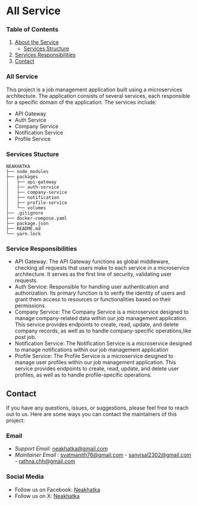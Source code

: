 # All Service

### Table of Contents
1. [About the Service](#about-the-service)
    - [Services Structure](#services-structure)
2. [Services Responsibilities](#services-responsibilities)
3. [Contact](#contact)


### All Service
This project is a job management application built using a microservices architecture. The application consists of several services, each responsible for a specific domain of the application. The services include:
- API Gateway
- Auth Service
- Company Service
- Notification Service
- Profile Service


### Services Stucture

```
NEAKHATKA
├── node_modules
├── packages
│   ├── api-gateway
│   ├── auth-service
│   ├── company-service
│   ├── notification
│   ├── profile-service
│   └── volumes
├── .gitignore
├── docker-compose.yaml
├── package.json
├── README.md
└── yarn.lock

```

### Service Responsibilities
- API Gateway: The API Gateway functions as global middleware, checking all requests that users make to each service in a microservice architecture. It serves as the first line of security, validating user requests.
- Auth Service: Responsible for handling user authentication and authorization. Its primary function is to verify the identity of users and grant them access to resources or functionalities based on their permissions.
- Company Service: The Company Service is a microservice designed to manage company-related data within our job management application. This service provides endpoints to create, read, update, and delete company records, as well as to handle company-specific operations,like post job.
- Notification Service: The Notification Service is a microservice designed to manage notifications within our job management application
- Profile Service: The Profile Service is a microservice designed to manage user profiles within our job management application. This service provides endpoints to create, read, update, and delete user profiles, as well as to handle profile-specific operations.

## Contact

If you have any questions, issues, or suggestions, please feel free to reach out to us. Here are some ways you can contact the maintainers of this project:

### Email
- *Support Email:* [neakhatka@gmail.com](mailto:neakhatka@gmail.com)
- *Maintainer Email :*  svatmanith76@gmail.com - sanvisal2302@gmail.com - rathna.chh@gmail.com

### Social Media
- Follow us on Facebook: [Neakhatka](https://web.facebook.com/profile.php?id=61550779933720&_rdc=1&_rdr)
- Follow us on X: [Neakhatka](https://x.com/neakhatka?mx=2)